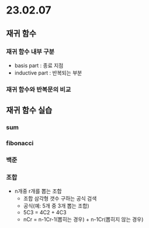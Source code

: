 # 23.02.07
## 재귀 함수
### 재귀 함수 내부 구분
- basis part : 종료 지점
- inductive part : 반복되는 부분
### 재귀 함수와 반복문의 비교

## 재귀 함수 실습
### sum
### fibonacci
### 백준
### 조합
- n개중 r개를 뽑는 조합
  - 조합 삼각형 갯수 구하는 공식 검색
  - 공식(예: 5개 중 3개 뽑는 조합)
  - 5C3 = 4C2 + 4C3
  - nCr = n-1Cr-1(뽑히는 경우) + n-1Cr(뽑히지 않는 경우)